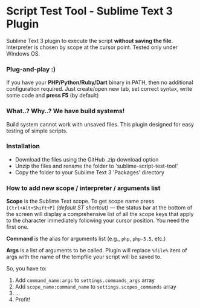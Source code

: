 Script Test Tool - Sublime Text 3 Plugin
========================

Sublime Text 3 plugin to execute the script **without saving the file**.
Interpreter is chosen by scope at the cursor point. Tested only under Windows OS.

### Plug-and-play :)
If you have your **PHP/Python/Ruby/Dart** binary in PATH, then no additional configuration required.
Just create/open new tab, set correct syntax, write some code and **press F5** (by default)

### What..? Why..? We have build systems!
Build system cannot work with unsaved files. This plugin designed for easy testing of simple scripts.

### Installation

* Download the files using the GitHub .zip download option
* Unzip the files and rename the folder to 'sublime-script-test-tool'
* Copy the folder to your Sublime Text 3 'Packages' directory

### How to add new scope / interpreter / arguments list
**Scope** is the Sublime Text scope. To get scope name press ``[Ctrl+Alt+Shift+P]`` _(default ST shortcut)_ — the status bar at the bottom of the screen will display a comprehensive list of all the scope keys that apply to the character immediately following your cursor position. You need the first one.

**Command** is the alias for arguments list (e.g., ``php``, ``php-5.5``, etc.)

**Args** is a list of arguments to be called. Plugin will replace ``%file%`` item of args with the name of the tempfile your script will be saved to.

So, you have to:

1. Add ``command_name:args`` to ``settings.commands_args`` array
2. Add ``scope_name:command_name`` to ``settings.scopes_commands`` array
3. ...
2. Profit!
